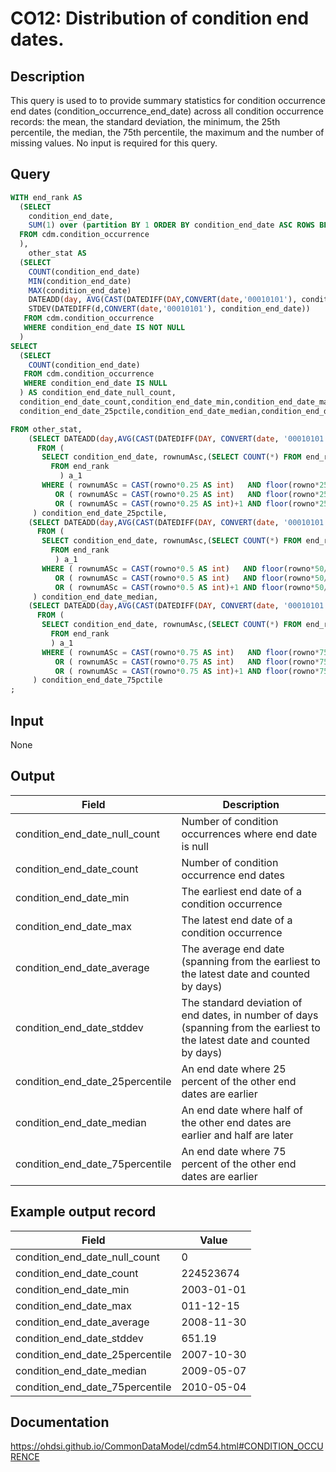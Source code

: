 <!---
Group:condition occurrence
Name:CO12 Distribution of condition end dates.
Author: Alberto Labarga
CDM Version: 5.4
-->

# CO12: Distribution of condition end dates.

## Description
This query is used to to provide summary statistics for condition occurrence end dates (condition_occurrence_end_date) across all condition occurrence records: the mean, the standard deviation, the minimum, the 25th percentile, the median, the 75th percentile, the maximum and the number of missing values. No input is required for this query.

## Query
```sql
WITH end_rank AS 
  (SELECT
    condition_end_date,
    SUM(1) over (partition BY 1 ORDER BY condition_end_date ASC ROWS BETWEEN unbounded preceding AND CURRENT row) AS rownumASc
  FROM cdm.condition_occurrence
  ),
    other_stat AS 
  (SELECT
    COUNT(condition_end_date)                                                                                   AS condition_end_date_count,
    MIN(condition_end_date)                                                                                     AS condition_end_date_min,
    MAX(condition_end_date)                                                                                     AS condition_end_date_max,
    DATEADD(day, AVG(CAST(DATEDIFF(DAY,CONVERT(date,'00010101'), condition_end_date) AS BIGINT)), CONVERT(date,'00010101')) AS condition_end_date_average,
    STDEV(DATEDIFF(d,CONVERT(date,'00010101'), condition_end_date))                                           AS condition_end_date_stddev
   FROM cdm.condition_occurrence
   WHERE condition_end_date IS NOT NULL
  )
SELECT
  (SELECT 
    COUNT(condition_end_date) 
   FROM cdm.condition_occurrence 
   WHERE condition_end_date IS NULL
  ) AS condition_end_date_null_count,
  condition_end_date_count,condition_end_date_min,condition_end_date_max,condition_end_date_average,condition_end_date_stddev,
  condition_end_date_25pctile,condition_end_date_median,condition_end_date_75pctile

FROM other_stat,
    (SELECT DATEADD(day,AVG(CAST(DATEDIFF(DAY, CONVERT(date, '00010101'), condition_end_date) AS BIGINT)),CONVERT(date, '00010101'))  AS condition_end_date_25pctile
      FROM (
       SELECT condition_end_date, rownumAsc,(SELECT COUNT(*) FROM end_rank ) AS rowno 
         FROM end_rank 
           ) a_1
       WHERE ( rownumASc = CAST(rowno*0.25 AS int)   AND floor(rowno*25/100)  = rowno*25/100 ) 
          OR ( rownumASc = CAST(rowno*0.25 AS int)   AND floor(rowno*25/100) != rowno*25/100 )
          OR ( rownumASc = CAST(rowno*0.25 AS int)+1 AND floor(rowno*25/100) != rowno*25/100 )
     ) condition_end_date_25pctile,
    (SELECT DATEADD(day,AVG(CAST(DATEDIFF(DAY, CONVERT(date, '00010101'), condition_end_date) AS BIGINT)),CONVERT(date, '00010101'))  AS condition_end_date_median
      FROM (
       SELECT condition_end_date, rownumAsc,(SELECT COUNT(*) FROM end_rank ) AS rowno 
         FROM end_rank 
          ) a_1
       WHERE ( rownumASc = CAST(rowno*0.5 AS int)   AND floor(rowno*50/100)  = rowno*50/100 ) 
          OR ( rownumASc = CAST(rowno*0.5 AS int)   AND floor(rowno*50/100) != rowno*50/100 )
          OR ( rownumASc = CAST(rowno*0.5 AS int)+1 AND floor(rowno*50/100) != rowno*50/100 )
     ) condition_end_date_median,
    (SELECT DATEADD(day,AVG(CAST(DATEDIFF(DAY, CONVERT(date, '00010101'), condition_end_date) AS BIGINT)),CONVERT(date, '00010101'))AS condition_end_date_75pctile
      FROM (
       SELECT condition_end_date, rownumAsc,(SELECT COUNT(*) FROM end_rank ) AS rowno 
         FROM end_rank 
         ) a_1
       WHERE ( rownumASc = CAST(rowno*0.75 AS int)   AND floor(rowno*75/100)  = rowno*75/100 ) 
          OR ( rownumASc = CAST(rowno*0.75 AS int)   AND floor(rowno*75/100) != rowno*75/100 )
          OR ( rownumASc = CAST(rowno*0.75 AS int)+1 AND floor(rowno*75/100) != rowno*75/100 )
     ) condition_end_date_75pctile
;
```

## Input

None

## Output

| Field |  Description |
| --- | --- |
| condition_end_date_null_count | Number of condition occurrences where end date is null |
| condition_end_date_count | Number of condition occurrence end dates |
| condition_end_date_min | The earliest end date of a condition occurrence |
| condition_end_date_max | The latest end date of a condition occurrence |
| condition_end_date_average | The average end date (spanning from the earliest to the latest date and counted by days) |
| condition_end_date_stddev | The standard deviation of end dates, in number of days (spanning from the earliest to the latest date and counted by days) |
| condition_end_date_25percentile |  An end date where 25 percent of the other end dates are earlier |
| condition_end_date_median |  An end date where half of the other end dates are earlier and half are later |
| condition_end_date_75percentile |  An end date where 75 percent of the other end dates are earlier |

## Example output record

|  Field |  Value |
| --- | --- |
| condition_end_date_null_count | 0 |
| condition_end_date_count | 224523674 |
| condition_end_date_min | 2003-01-01 |
| condition_end_date_max | 011-12-15 |
| condition_end_date_average | 2008-11-30 |
| condition_end_date_stddev | 651.19 |
| condition_end_date_25percentile | 2007-10-30 |
| condition_end_date_median | 2009-05-07 |
| condition_end_date_75percentile | 2010-05-04 |


## Documentation
https://ohdsi.github.io/CommonDataModel/cdm54.html#CONDITION_OCCURENCE
